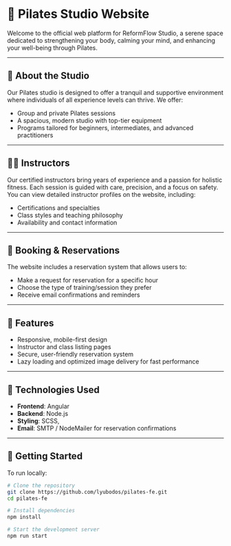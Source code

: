# 🌿 Pilates Studio Website

Welcome to the official web platform for ReformFlow Studio, a serene space dedicated to strengthening your body, calming your mind, and enhancing your well-being through Pilates.

---

## 🧘 About the Studio

Our Pilates studio is designed to offer a tranquil and supportive environment where individuals of all experience levels can thrive. We offer:
- Group and private Pilates sessions
- A spacious, modern studio with top-tier equipment
- Programs tailored for beginners, intermediates, and advanced practitioners

---

## 👩‍🏫 Instructors

Our certified instructors bring years of experience and a passion for holistic fitness. Each session is guided with care, precision, and a focus on safety. You can view detailed instructor profiles on the website, including:
- Certifications and specialties
- Class styles and teaching philosophy
- Availability and contact information

---

## 📅 Booking & Reservations

The website includes a reservation system that allows users to:
- Make a request for reservation for a specific hour
- Choose the type of training/session they prefer
- Receive email confirmations and reminders

---

## 🔧 Features

- Responsive, mobile-first design
- Instructor and class listing pages
- Secure, user-friendly reservation system
- Lazy loading and optimized image delivery for fast performance

---

## 🚀 Technologies Used

- **Frontend**: Angular
- **Backend**:  Node.js
- **Styling**: SCSS, 
- **Email**: SMTP / NodeMailer for reservation confirmations

---

## 📂 Getting Started

To run locally:

```bash
# Clone the repository
git clone https://github.com/lyubodos/pilates-fe.git
cd pilates-fe

# Install dependencies
npm install

# Start the development server
npm run start
